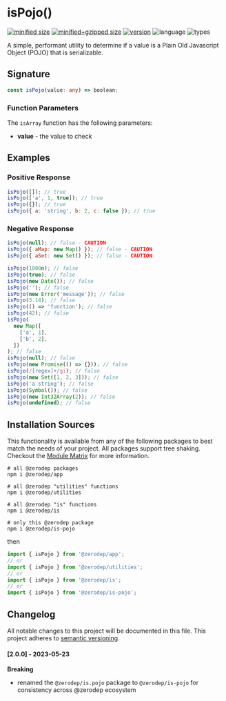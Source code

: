 # isPojo()

[![minified size](https://img.shields.io/bundlephobia/min/@zerodep/is-pojo?style=flat-square&color=blue)](https://bundlephobia.com/package/@zerodep/is-pojo)
[![minified+gzipped size](https://img.shields.io/bundlephobia/minzip/@zerodep/is-pojo?style=flat-square&color=blue)](https://bundlephobia.com/package/@zerodep/is-pojo)
[![version](https://img.shields.io/npm/v/@zerodep/is-pojo?style=flat-square&color=blue)](https://www.npmjs.com/package/@zerodep/is-pojo)
![language](https://img.shields.io/badge/typescript-100%25-blue?style=flat-square)
![types](https://img.shields.io/badge/types-included-blue?style=flat-square)

A simple, performant utility to determine if a value is a Plain Old Javascript Object (POJO) that is serializable.

## Signature

```typescript
const isPojo(value: any) => boolean;
```

### Function Parameters

The `isArray` function has the following parameters:

- **value** - the value to check

## Examples

### Positive Response

```javascript
isPojo([]); // true
isPojo(['a', 1, true]); // true
isPojo({}); // true
isPojo({ a: 'string', b: 2, c: false }); // true
```

### Negative Response

```javascript
isPojo(null); // false - CAUTION
isPojo({ aMap: new Map() }); // false - CAUTION
isPojo({ aSet: new Set() }); // false - CAUTION

isPojo(1000n); // false
isPojo(true); // false
isPojo(new Date()); // false
isPojo(''); // false
isPojo(new Error('message')); // false
isPojo(3.14); // false
isPojo(() => 'function'); // false
isPojo(42); // false
isPojo(
  new Map([
    ['a', 1],
    ['b', 2],
  ])
); // false
isPojo(null); // false
isPojo(new Promise(() => {})); // false
isPojo(/[regex]+/gi); // false
isPojo(new Set([1, 2, 3])); // false
isPojo('a string'); // false
isPojo(Symbol()); // false
isPojo(new Int32Array(2)); // false
isPojo(undefined); // false
```

## Installation Sources

This functionality is available from any of the following packages to best match the needs of your project. All packages support tree shaking. Checkout the [Module Matrix](/) for more information.

```shell
# all @zerodep packages
npm i @zerodep/app

# all @zerodep "utilities" functions
npm i @zerodep/utilities

# all @zerodep "is" functions
npm i @zerodep/is

# only this @zerodep package
npm i @zerodep/is-pojo
```

then

```javascript
import { isPojo } from '@zerodep/app';
// or
import { isPojo } from '@zerodep/utilities';
// or
import { isPojo } from '@zerodep/is';
// or
import { isPojo } from '@zerodep/is-pojo';
```

## Changelog

All notable changes to this project will be documented in this file. This project adheres to [semantic versioning](https://semver.org/spec/v2.0.0.html).

#### [2.0.0] - 2023-05-23

**Breaking**

- renamed the `@zerodep/is.pojo` package to `@zerodep/is-pojo` for consistency across @zerodep ecosystem
